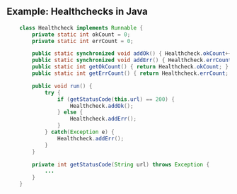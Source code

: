 ## Example: Healthchecks in Java

```java
	class Healthcheck implements Runnable {
		private static int okCount = 0;
		private static int errCount = 0;

		public static synchronized void addOk() { Healthcheck.okCount++; }
		public static synchronized void addErr() { Healthcheck.errCount++; }
		public static int getOkCount() { return Healthcheck.okCount; }
		public static int getErrCount() { return Healthcheck.errCount; }

		public void run() {
			try {
				if (getStatusCode(this.url) == 200) {
					Healthcheck.addOk();
				} else {
					Healthcheck.addErr();
				}
			} catch(Exception e) {
				Healthcheck.addErr();
			}
		}

		private int getStatusCode(String url) throws Exception {
			...
		}
	}
```

<span class="fragment current-only" data-code-focus="2,3"></span>
<span class="fragment current-only" data-code-focus="5,6"></span>
